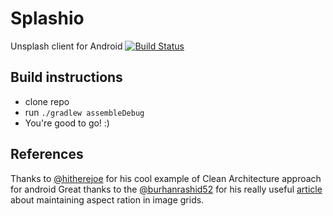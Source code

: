 # Splashio
Unsplash client for Android
[![Build Status](https://travis-ci.com/antonshilov/splashio.svg?token=hbYjrhMxApzChtSYo7nL&branch=master)](https://travis-ci.com/antonshilov/splashio)

## Build instructions
* clone repo
* run `./gradlew assembleDebug`
* You're good to go! :)

## References
Thanks to [@hitherejoe](https://github.com/hitherejoe) for his cool example of Clean Architecture approach for android
Great thanks to the [@burhanrashid52](https://github.com/burhanrashid52) for his really useful
 [article](https://medium.com/@burhanrashid52/aspect-ratio-in-staggered-layoutmanager-using-constraint-layout-9845d04d1962) about maintaining aspect ration in image grids.